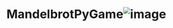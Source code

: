# MandelbrotPyGame![image](https://user-images.githubusercontent.com/58479551/209478817-3ef95e3c-84a1-4c18-b220-39adbbd79c55.png)

